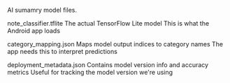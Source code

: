 AI sumamry model files.

note_classifier.tflite
The actual TensorFlow Lite model
This is what the Android app loads

category_mapping.json
Maps model output indices to category names
The app needs this to interpret predictions

deployment_metadata.json
Contains model version info and accuracy metrics
Useful for tracking the model version we're using
